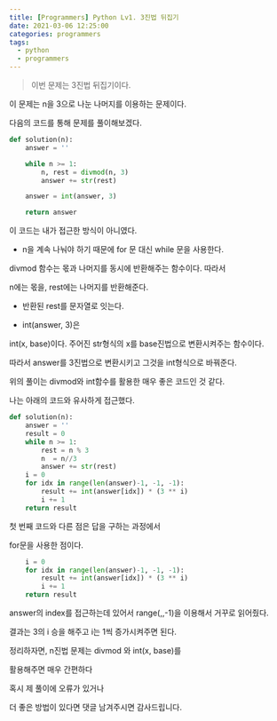```yaml
---
title: [Programmers] Python Lv1. 3진법 뒤집기
date: 2021-03-06 12:25:00
categories: programmers
tags:
  - python
  - programmers
---
```


>이번 문제는 3진법 뒤집기이다.

이 문제는 n을 3으로 나눈 나머지를 이용하는 문제이다.

다음의 코드를 통해 문제를 풀이해보겠다.

~~~python
def solution(n):
    answer = ''

    while n >= 1:
        n, rest = divmod(n, 3)
        answer += str(rest)

    answer = int(answer, 3)

    return answer
~~~

이 코드는 내가 접근한 방식이 아니였다.

- n을 계속 나눠야 하기 때문에 for 문 대신 while 문을 사용한다.

divmod 함수는 몫과 나머지를 동시에 반환해주는 함수이다. 따라서

n에는 몫을, rest에는 나머지를 반환해준다.

- 반환된 rest를 문자열로 잇는다.

- int(answer, 3)은

int(x, base)이다. 주어진 str형식의 x를 base진법으로 변환시켜주는 함수이다.

따라서 answer를 3진법으로 변환시키고 그것을 int형식으로 바꿔준다.

위의 풀이는 divmod와 int함수를 활용한 매우 좋은 코드인 것 같다.

나는 아래의 코드와 유사하게 접근했다.

~~~python
def solution(n):
    answer = ''
    result = 0
    while n >= 1:
        rest = n % 3
        n  = n//3
        answer += str(rest)
    i = 0
    for idx in range(len(answer)-1, -1, -1):
        result += int(answer[idx]) * (3 ** i)
        i += 1
    return result
~~~

첫 번째 코드와 다른 점은 답을 구하는 과정에서

for문을 사용한 점이다.

~~~python
    i = 0
    for idx in range(len(answer)-1, -1, -1):
        result += int(answer[idx]) * (3 ** i)
        i += 1
    return result
~~~
answer의 index를 접근하는데 있어서 range(,,-1)을 이용해서
거꾸로 읽어줬다.

결과는 3의 i 승을 해주고 i는 1씩 증가시켜주면 된다.

정리하자면, n진법 문제는 divmod 와 int(x, base)를

활용해주면 매우 간편하다


혹시 제 풀이에 오류가 있거나

더 좋은 방법이 있다면 댓글 남겨주시면 감사드립니다.
